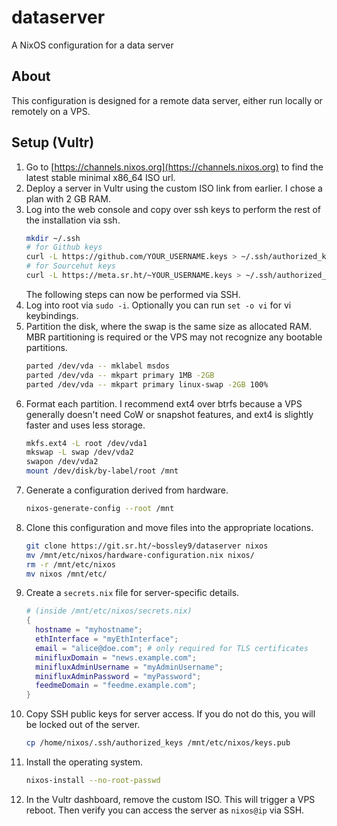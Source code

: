 # dataserver

A NixOS configuration for a data server

## About

This configuration is designed for a remote data server, either run locally or remotely on a VPS.

## Setup (Vultr)

1. Go to [https://channels.nixos.org](https://channels.nixos.org) to find the latest stable minimal x86_64 ISO url.
2. Deploy a server in Vultr using the custom ISO link from earlier. I chose a plan with 2 GB RAM.
3. Log into the web console and copy over ssh keys to perform the rest of the installation via ssh.
    ```sh
    mkdir ~/.ssh
    # for Github keys
    curl -L https://github.com/YOUR_USERNAME.keys > ~/.ssh/authorized_keys
    # for Sourcehut keys
    curl -L https://meta.sr.ht/~YOUR_USERNAME.keys > ~/.ssh/authorized_keys
    ```
    The following steps can now be performed via SSH.
4. Log into root via `sudo -i`. Optionally you can run `set -o vi` for vi keybindings.
5. Partition the disk, where the swap is the same size as allocated RAM. MBR partitioning is required or the VPS may not recognize any bootable partitions.
    ```sh
    parted /dev/vda -- mklabel msdos
    parted /dev/vda -- mkpart primary 1MB -2GB
    parted /dev/vda -- mkpart primary linux-swap -2GB 100%
    ```
6. Format each partition. I recommend ext4 over btrfs because a VPS generally doesn't need CoW or snapshot features, and ext4 is slightly faster and uses less storage.
    ```sh
    mkfs.ext4 -L root /dev/vda1
    mkswap -L swap /dev/vda2
    swapon /dev/vda2
    mount /dev/disk/by-label/root /mnt
    ```
7. Generate a configuration derived from hardware.
    ```sh
    nixos-generate-config --root /mnt
    ```
8. Clone this configuration and move files into the appropriate locations.
    ```sh
    git clone https://git.sr.ht/~bossley9/dataserver nixos
    mv /mnt/etc/nixos/hardware-configuration.nix nixos/
    rm -r /mnt/etc/nixos
    mv nixos /mnt/etc/
    ```
9. Create a `secrets.nix` file for server-specific details.
    ```nix
    # (inside /mnt/etc/nixos/secrets.nix)
    {
      hostname = "myhostname";
      ethInterface = "myEthInterface";
      email = "alice@doe.com"; # only required for TLS certificates
      minifluxDomain = "news.example.com";
      minifluxAdminUsername = "myAdminUsername";
      minifluxAdminPassword = "myPassword";
      feedmeDomain = "feedme.example.com";
    }
    ```
10. Copy SSH public keys for server access. If you do not do this, you will be locked out of the server.
    ```sh
    cp /home/nixos/.ssh/authorized_keys /mnt/etc/nixos/keys.pub
    ```
11. Install the operating system.
    ```sh
    nixos-install --no-root-passwd
    ```
12. In the Vultr dashboard, remove the custom ISO. This will trigger a VPS reboot. Then verify you can access the server as `nixos@ip` via SSH.
